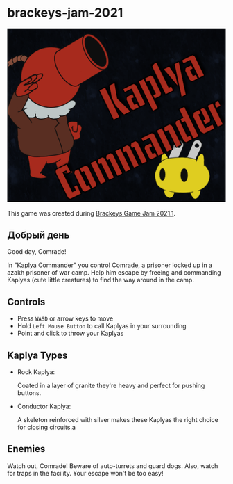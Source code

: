 # brackeys-jam-2021

![logo](./logo.png)

This game was created during [Brackeys Game Jam 2021.1](https://itch.io/jam/brackeys-5).

## Добрый день
Good day, Comrade!

In "Kaplya Commander" you control Comrade, a prisoner locked up in a azakh prisoner of war camp. Help him escape by freeing and commanding Kaplyas (cute little creatures) to find the way around in the camp.

## Controls
- Press `WASD` or arrow keys to move
- Hold `Left Mouse Button` to call Kaplyas in your surrounding
- Point and click to throw your Kaplyas

## Kaplya Types
- Rock Kaplya:

  Coated in a layer of granite they're heavy and perfect for pushing buttons.

- Conductor Kaplya:

  A skeleton reinforced with silver makes these Kaplyas the right choice for closing circuits.a

## Enemies
Watch out, Comrade! Beware of auto-turrets and guard dogs. Also, watch for traps in the facility. Your escape won't be too easy!
